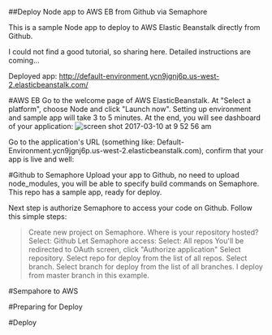 ##Deploy Node app to AWS EB from Github via Semaphore

This is a sample Node app to deploy to AWS Elastic Beanstalk directly from Github.

I could not find a good tutorial, so sharing here.
Detailed instructions are coming...

Deployed app: http://default-environment.ycn9jgnj6p.us-west-2.elasticbeanstalk.com/

#AWS EB
Go to the welcome page of AWS ElasticBeanstalk. At "Select a platform", choose Node and click "Launch now".
Setting up environment and sample app will take 3 to 5 minutes.
At the end, you will see dashboard of your application:
![screen shot 2017-03-10 at 9 52 56 am](https://cloud.githubusercontent.com/assets/10218864/23806935/83e94c58-0578-11e7-8850-351f34794a6b.png)

Go to the application's URL (something like: Default-Environment.ycn9jgnj6p.us-west-2.elasticbeanstalk.com), confirm that your app is live and well:


#Github to Semaphore
Upload your app to Github, no need to upload node_modules, you will be able to specify build commands on Semaphore.
This repo has a sample app, ready for deploy.

Next step is authorize Semaphore to access your code on Github. 
Follow this simple steps:
>Create new project on Semaphore.
>Where is your repository hosted? Select: Github
>Let Semaphore access: Select: All repos
>You'll be redirected to OAuth screen, click "Authorize application"
>Select repository. Select repo for deploy from the list of all repos.
>Select branch. Select branch for deploy from the list of all branches. I deploy from master branch in this example.

#Sempahore to AWS



#Preparing for Deploy



#Deploy
